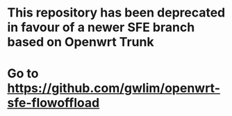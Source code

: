 # This repository has been deprecated in favour of a newer SFE branch based on Openwrt Trunk

# Go to https://github.com/gwlim/openwrt-sfe-flowoffload





